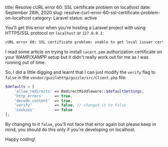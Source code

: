 title: Resolve cURL error 60: SSL certificate problem on localhost
date: September 28th, 2020
slug: resolve-curl-error-60-ssl-certificate-problem-on-localhost
category: Laravel
status: active

You'll get this error when you're hosting a Laravel project with using HTTPS/SSL protocol on `localhost` or `127.0.0.1`:
```bash
cURL error 60: SSL certificate problem: unable to get local issuer certificate (see https://curl.haxx.se/libcurl/c/libcurl-errors.html)
```

I read some article on trying to install `cacert.pem` authorization certificate on your WAMP/XAMPP setup but it didn't really work out for me as I was running out of time.

So, I did a little digging and learnt that I can just modify the `verify` flag to `false` in the `vendor/guzzlehttp/guzzle/src/Client.php` file:
```php
$defaults = [
    'allow_redirects' => RedirectMiddleware::$defaultSettings,
    'http_errors'     => true,
    'decode_content'  => true,
    'verify'          => false, // changed it to false
    'cookies'         => false
];
```

By changing to it `false`, you'll not face that error again but please keep in mind, you should do this only if you're developing on localhost.

Happy coding!